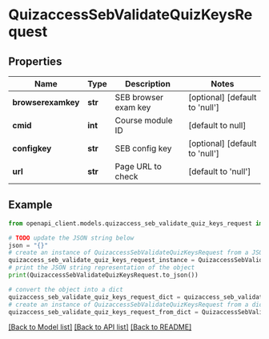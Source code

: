 # QuizaccessSebValidateQuizKeysRequest


## Properties

Name | Type | Description | Notes
------------ | ------------- | ------------- | -------------
**browserexamkey** | **str** | SEB browser exam key | [optional] [default to 'null']
**cmid** | **int** | Course module ID | [default to null]
**configkey** | **str** | SEB config key | [optional] [default to 'null']
**url** | **str** | Page URL to check | [default to 'null']

## Example

```python
from openapi_client.models.quizaccess_seb_validate_quiz_keys_request import QuizaccessSebValidateQuizKeysRequest

# TODO update the JSON string below
json = "{}"
# create an instance of QuizaccessSebValidateQuizKeysRequest from a JSON string
quizaccess_seb_validate_quiz_keys_request_instance = QuizaccessSebValidateQuizKeysRequest.from_json(json)
# print the JSON string representation of the object
print(QuizaccessSebValidateQuizKeysRequest.to_json())

# convert the object into a dict
quizaccess_seb_validate_quiz_keys_request_dict = quizaccess_seb_validate_quiz_keys_request_instance.to_dict()
# create an instance of QuizaccessSebValidateQuizKeysRequest from a dict
quizaccess_seb_validate_quiz_keys_request_from_dict = QuizaccessSebValidateQuizKeysRequest.from_dict(quizaccess_seb_validate_quiz_keys_request_dict)
```
[[Back to Model list]](../README.md#documentation-for-models) [[Back to API list]](../README.md#documentation-for-api-endpoints) [[Back to README]](../README.md)


